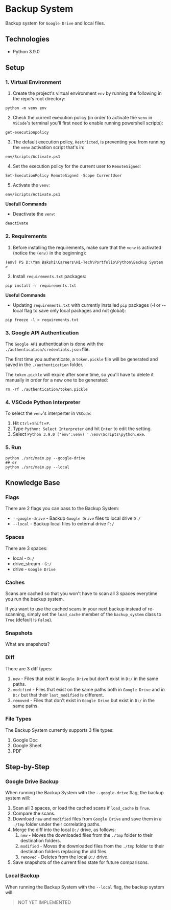 # Backup System
Backup system for `Google Drive` and local files.

## Technologies
- Python 3.9.0

## Setup
### 1. Virtual Environment
1. Create the project's virtual environment `env` by running the following in the repo's root directory:
```
python -m venv env
```
2. Check the current execution policy (in order to activate the `venv` in `VSCode`'s terminal you'll first need to enable running powershell scripts):
```
get-executionpolicy
```
3. The default execution policy, `Restricted`, is preventing you from running the `venv` activation script that's in:
```    
env/Scripts/Activate.ps1
```
4. Set the execution policy for the current user to `RemoteSigned`:
```
Set-ExecutionPolicy RemoteSigned -Scope CurrentUser
```
5. Activate the `venv`:
```
env/Scripts/Activate.ps1
```
**Usefull Commands**
- Deactivate the `venv`:
```
deactivate
```

### 2. Requirements
1. Before installing the requirements, make sure that the `venv` is activated (notice the `(env)` in the beginning):
```
(env) PS D:\Yam Bakshi\Careers\Hi-Tech\Portfolio\Python\Backup System >
```
2. Install `requirements.txt` packages:
```
pip install -r requirements.txt
```
**Useful Commands**
- Updating `requirements.txt` with currently installed `pip` packages (-l or --local flag to save only local packages and not global):
```
pip freeze -l > requirements.txt
```


### 3. Google API Authentication
The `Google API` authentication is done with the `./authentication/credentials.json` file.

The first time you authenticate, a `token.pickle` file will be generated and saved in the `./authentication` folder.

The `token.pickle` will expire after some time, so you'll have to delete it manually in order for a new one to be generated:
```
rm -rf ./authentication/token.pickle
```

### 4. VSCode Python Interpreter
To select the `venv`'s interperter in `VSCode`:
1. Hit `Ctrl`+`Shift`+`P`.
2. Type `Python: Select Interpreter` and hit `Enter` to edit the setting.
3. Select `Python 3.9.0 ('env':venv) '.\env\Scripts\python.exe`.

### 5. Run
```
python ./src/main.py --google-drive
## or
python ./src/main.py --local
```

## Knowledge Base
### Flags
There are 2 flags you can pass to the Backup System:
- `--google-drive` - Backup `Google Drive` files to local drive `D:/`
- `--local` - Backup local files to external drive `F:/`

### Spaces
There are 3 spaces:
- local - `D:/`
- drive_stream - `G:/`
- drive - `Google Drive`

### Caches
Scans are cached so that you won't have to scan all 3 spaces everytime you run the backup system.

If you want to use the cached scans in your next backup instead of re-scanning, simply set the `load_cache` member of the `backup_system` class to `True` (default is `False`).

### Snapshots
What are snapshots?

### Diff
There are 3 diff types:
1. `new` - Files that exist in `Google Drive` but don't exist in `D:/` in the same paths.
2. `modified` - Files that exist on the same paths both in `Google Drive` and in `D:/` but that their `last_modified` is different.
3. `removed` - Files that don't exist in `Google Drive` but exist in `D:/` in the same paths.

### File Types
The Backup System currently supports 3 file types:
1. Google Doc
2. Google Sheet
3. PDF

## Step-by-Step
### Google Drive Backup
When running the Backup System with the `--google-drive` flag, the backup system will:
1. Scan all 3 spaces, or load the cached scans if `load_cache` is `True`.
2. Compare the scans.
3. Download `new` and `modified` files from `Google Drive` and save them in a `./tmp` folder under their correlating paths.
4. Merge the diff into the local `D:/` drive, as follows:
   1. `new` - Moves the downloaded files from the `./tmp` folder to their destination folders.
   2. `modified` - Moves the downloaded files from the `./tmp` folder to their destination folders replacing the old files.
   3. `removed` - Deletes from the local `D:/` drive.
5. Save snapshots of the current files state for future comparisons.

### Local Backup
When running the Backup System with the `--local` flag, the backup system will:
> NOT YET IMPLEMENTED